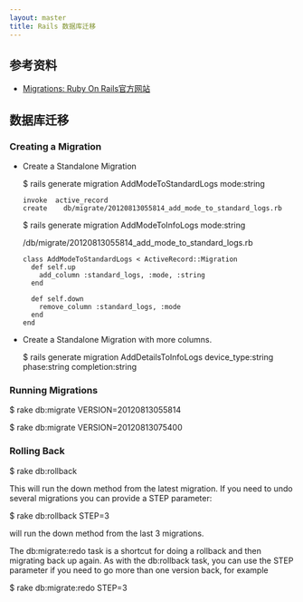 ```yaml
---
layout: master
title: Rails 数据库迁移
---
```


## 参考资料

* [Migrations: Ruby On Rails官方网站](http://guides.rubyonrails.org/migrations.html#creating-a-migration)

## 数据库迁移


### Creating a Migration

* Create a Standalone Migration

    $ rails generate migration AddModeToStandardLogs mode:string

      invoke  active_record
      create    db/migrate/20120813055814_add_mode_to_standard_logs.rb


   $ rails generate migration AddModeToInfoLogs mode:string

    /db/migrate/20120813055814_add_mode_to_standard_logs.rb

      class AddModeToStandardLogs < ActiveRecord::Migration
        def self.up
          add_column :standard_logs, :mode, :string
        end
      
        def self.down
          remove_column :standard_logs, :mode
        end
      end

* Create a Standalone Migration with more columns.

    $ rails generate migration AddDetailsToInfoLogs device_type:string phase:string completion:string

### Running Migrations

$ rake db:migrate VERSION=20120813055814

$ rake db:migrate VERSION=20120813075400

### Rolling Back

$ rake db:rollback

This will run the down method from the latest migration. If you need to undo several migrations you can provide a STEP parameter:

$ rake db:rollback STEP=3

will run the down method from the last 3 migrations.

The db:migrate:redo task is a shortcut for doing a rollback and then migrating back up again. As with the db:rollback task, you can use the STEP parameter if you need to go more than one version back, for example

$ rake db:migrate:redo STEP=3